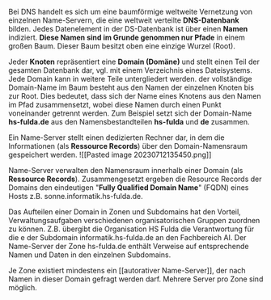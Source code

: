 Bei DNS handelt es sich um eine baumförmige weltweite Vernetzung von einzelnen Name-Servern, die eine weltweit verteilte **DNS-Datenbank** bilden. Jedes Datenelement in der DS-Datenbank ist über einen **Namen** indiziert. **Diese Namen sind im Grunde genommen nur Pfade** in einem großen Baum. Dieser Baum besitzt oben eine einzige Wurzel (Root).

Jeder **Knoten** repräsentiert eine **Domain (Domäne)** und stellt einen Teil der gesamten Datenbank dar, vgl. mit einem Verzeichnis eines Dateisystems. Jede Domain kann in weitere Teile untergliedert werden. der vollständige Domain-Name im Baum besteht aus den Namen der einzelnen Knoten bis zur Root. Dies bedeutet, dass sich der Name eines Knotens aus den Namen im Pfad zusammensetzt, wobei diese Namen durch einen Punkt voneinander getrennt werden. Zum Beispiel setzt sich der Domain-Name **hs-fulda.de** aus den Namensbestandteilen **hs-fulda** und **de** zusammen. 

Ein Name-Server stellt einen dedizierten Rechner dar, in dem die Informationen (als **Ressource Records**) über den Domain-Namensraum gespeichert werden.
![[Pasted image 20230712135450.png]]

Name-Server verwalten den Namensraum innerhalb einer Domain (als **Ressource Records**). Zusammengesetzt ergeben die Resource Records der Domains den eindeutigen "**Fully Qualified Domain Name**" (FQDN) eines Hosts z.B. sonne.informatik.hs-fulda.de.

Das Aufteilen einer Domain in Zonen und Subdomains hat den Vorteil, Verwaltungsaufgaben verschiedenen organisatorischen Gruppen zuordnen zu können. Z.B. übergibt die Organisation HS Fulda die Verantwortung für die e der Subdomain informatik.hs-fulda.de an den Fachbereich AI. Der Name-Server der Zone hs-fulda.de enthält Verweise auf entsprechende Namen und Daten in den einzelnen Subdomains.

Je Zone existiert mindestens ein [[autorativer Name-Server]], der nach Namen in dieser Domain gefragt werden darf. Mehrere Server pro Zone sind möglich.